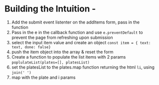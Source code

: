 # Building the Intuition -

1. Add the submit event listenter on the addItems form, pass in the function
2. Pass in the e in the callback function and use ```e.preventDefault``` to prevent the page from refreshing upon submission
3. select the input item value and create an object
	```const item = { text: text, done: false}```
4. push the item object into the array & reset the form
5. Create a function to populate the list items with 2 params ```poplulateList(plates=[], platesList)```
6. set the platesList to the plates.map function returning the html ```li```, using ```join(' ')```
7. map with the plate and i params